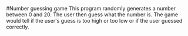 #Number guessing game
This program randomly generates a number between 0 and 20. The user then guess what the number is. 
The game would tell if the user's guess is too high or too low or if the user guessed correctly.
